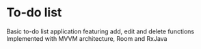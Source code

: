 # To-do list

Basic to-do list application featuring add, edit and delete functions <br>
Implemented with MVVM architecture, Room and RxJava

